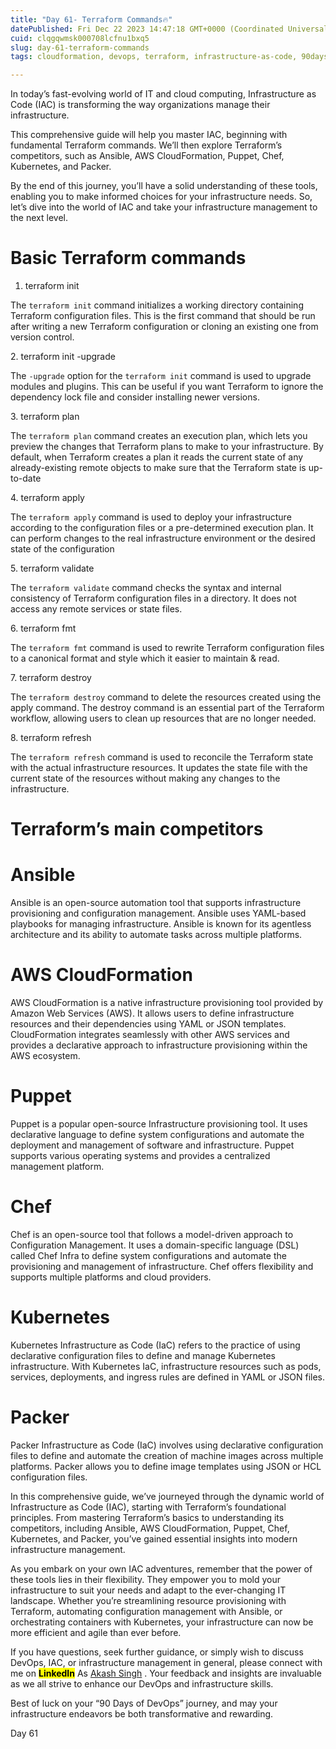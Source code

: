 ```yaml
---
title: "Day 61- Terraform Commands🔥"
datePublished: Fri Dec 22 2023 14:47:18 GMT+0000 (Coordinated Universal Time)
cuid: clqgqwmsk000708lcfnu1bxq5
slug: day-61-terraform-commands
tags: cloudformation, devops, terraform, infrastructure-as-code, 90daysofdevops

---
```


In today’s fast-evolving world of IT and cloud computing, Infrastructure as Code (IAC) is transforming the way organizations manage their infrastructure.

This comprehensive guide will help you master IAC, beginning with fundamental Terraform commands. We’ll then explore Terraform’s competitors, such as Ansible, AWS CloudFormation, Puppet, Chef, Kubernetes, and Packer.

By the end of this journey, you’ll have a solid understanding of these tools, enabling you to make informed choices for your infrastructure needs. So, let’s dive into the world of IAC and take your infrastructure management to the next level.

# **Basic Terraform commands**

1. terraform init
    

The `terraform init` command initializes a working directory containing Terraform configuration files. This is the first command that should be run after writing a new Terraform configuration or cloning an existing one from version control.

2\. terraform init -upgrade

The `-upgrade` option for the `terraform init` command is used to upgrade modules and plugins. This can be useful if you want Terraform to ignore the dependency lock file and consider installing newer versions.

3\. terraform plan

The `terraform plan` command creates an execution plan, which lets you preview the changes that Terraform plans to make to your infrastructure. By default, when Terraform creates a plan it reads the current state of any already-existing remote objects to make sure that the Terraform state is up-to-date

4\. terraform apply

The `terraform apply` command is used to deploy your infrastructure according to the configuration files or a pre-determined execution plan. It can perform changes to the real infrastructure environment or the desired state of the configuration

5\. terraform validate

The `terraform validate` command checks the syntax and internal consistency of Terraform configuration files in a directory. It does not access any remote services or state files.

6\. terraform fmt

The `terraform fmt` command is used to rewrite Terraform configuration files to a canonical format and style which it easier to maintain & read.

7\. terraform destroy

The `terraform destroy` command to delete the resources created using the apply command. The destroy command is an essential part of the Terraform workflow, allowing users to clean up resources that are no longer needed.

8\. terraform refresh

The `terraform refresh` command is used to reconcile the Terraform state with the actual infrastructure resources. It updates the state file with the current state of the resources without making any changes to the infrastructure.

# **Terraform’s main competitors**

# **Ansible**

Ansible is an open-source automation tool that supports infrastructure provisioning and configuration management. Ansible uses YAML-based playbooks for managing infrastructure. Ansible is known for its agentless architecture and its ability to automate tasks across multiple platforms.

# **AWS CloudFormation**

AWS CloudFormation is a native infrastructure provisioning tool provided by Amazon Web Services (AWS). It allows users to define infrastructure resources and their dependencies using YAML or JSON templates. CloudFormation integrates seamlessly with other AWS services and provides a declarative approach to infrastructure provisioning within the AWS ecosystem.

# **Puppet**

Puppet is a popular open-source Infrastructure provisioning tool. It uses declarative language to define system configurations and automate the deployment and management of software and infrastructure. Puppet supports various operating systems and provides a centralized management platform.

# **Chef**

Chef is an open-source tool that follows a model-driven approach to Configuration Management. It uses a domain-specific language (DSL) called Chef Infra to define system configurations and automate the provisioning and management of infrastructure. Chef offers flexibility and supports multiple platforms and cloud providers.

# **Kubernetes**

Kubernetes Infrastructure as Code (IaC) refers to the practice of using declarative configuration files to define and manage Kubernetes infrastructure. With Kubernetes IaC, infrastructure resources such as pods, services, deployments, and ingress rules are defined in YAML or JSON files.

# **Packer**

Packer Infrastructure as Code (IaC) involves using declarative configuration files to define and automate the creation of machine images across multiple platforms. Packer allows you to define image templates using JSON or HCL configuration files.

In this comprehensive guide, we’ve journeyed through the dynamic world of Infrastructure as Code (IAC), starting with Terraform’s foundational principles. From mastering Terraform’s basics to understanding its competitors, including Ansible, AWS CloudFormation, Puppet, Chef, Kubernetes, and Packer, you’ve gained essential insights into modern infrastructure management.

As you embark on your own IAC adventures, remember that the power of these tools lies in their flexibility. They empower you to mold your infrastructure to suit your needs and adapt to the ever-changing IT landscape. Whether you’re streamlining resource provisioning with Terraform, automating configuration management with Ansible, or orchestrating containers with Kubernetes, your infrastructure can now be more efficient and agile than ever before.

If you have questions, seek further guidance, or simply wish to discuss DevOps, IAC, or infrastructure management in general, please connect with me on **<mark>LinkedIn</mark>** As [Akash Singh](https://www.linkedin.com/in/akash-singh-70o/) . Your feedback and insights are invaluable as we all strive to enhance our DevOps and infrastructure skills.

Best of luck on your “90 Days of DevOps” journey, and may your infrastructure endeavors be both transformative and rewarding.

Day 61